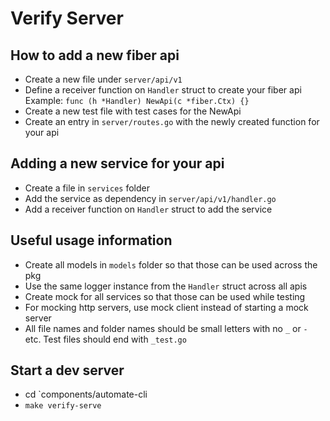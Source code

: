 # Verify Server

## How to add a new fiber api

- Create a new file under `server/api/v1`
- Define a receiver function on `Handler` struct to create your fiber api
  Example: `func (h *Handler) NewApi(c *fiber.Ctx) {}`
- Create a new test file with test cases for the NewApi
- Create an entry in `server/routes.go` with the newly created function for your api

## Adding a new service for your api

- Create a file in `services` folder
- Add the service as dependency in `server/api/v1/handler.go`
- Add a receiver function on `Handler` struct to add the service

## Useful usage information

- Create all models in `models` folder so that those can be used across the pkg
- Use the same logger instance from the `Handler` struct across all apis
- Create mock for all services so that those can be used while testing
- For mocking http servers, use mock client instead of starting a mock server
- All file names and folder names should be small letters with no `_` or `-` etc. Test files should end with `_test.go`

## Start a dev server

- cd `components/automate-cli
- `make verify-serve`
